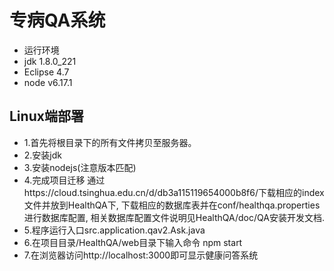 专病QA系统
=========
* 运行环境
* jdk 1.8.0_221
* Eclipse 4.7
* node v6.17.1

## Linux端部署

- 1.首先将根目录下的所有文件拷贝至服务器。
- 2.安装jdk
- 3.安装nodejs(注意版本匹配)
- 4.完成项目迁移
通过https://cloud.tsinghua.edu.cn/d/db3a115119654000b8f6/下载相应的index文件并放到HealthQA下,
下载相应的数据库表并在conf/healthqa.properties进行数据库配置,
相关数据库配置文件说明见HealthQA/doc/QA安装开发文档.
- 5.程序运行入口src.application.qav2.Ask.java
- 6.在项目目录/HealthQA/web目录下输入命令 npm start
- 7.在浏览器访问http://localhost:3000即可显示健康问答系统


